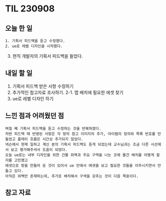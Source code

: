 TIL 230908
======

오늘 한 일
------

	1. 기획서 피드백을 듣고 수정했다.
	2. ue로 레벨 디자인을 시작했다.
  3. 현직 개발자의 기획서 피드백을 들었다.

내일 할 일
------

   1. 기획서 피드백 받은 사항 수정하기
   2. 추가적인 참고자료 조사하기.
		2-1. 맵 배치에 필요한 에셋 찾기
   3. ue로 레벨 디자인 하기

느낀 점과 어려웠던 점
------
```
며칠 째 기획서 피드백을 듣고 수정하는 것을 반복하였다.
저번 피드백 때 반영된 사항은 각 방의 참고 이미지의 추가, 아이템의 정의와 목록 번호를 만들었고 플레이 흐름은 시간상 추가되지 않았다.
넥슨에서 현재 일하고 계신 분의 기획서 피드백도 듣게 되었는데 교수님과는 조금 다른 시선에서 보고 평가해주셔서 도움이 되었다.
오늘 ue로는 내부 디자인을 위한 건물 외벽과 주요 구역을 나눈 곳에 물건 배치를 어떻게 할 지를 고민했고
에셋으로 방을 만들어 둔 것이 있어서 ue 안에서 에셋을 보고 필요한 것들을 이주시키면서 만들고 있다.
아직은 외벽만 존재하는데, 추가로 배치해서 구색을 갖추는 것이 다음 목표이다.

```

참고 자료
------



